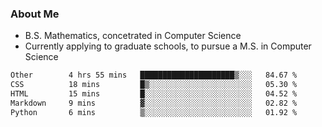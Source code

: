 ### About Me

- B.S. Mathematics, concetrated in Computer Science
- Currently applying to graduate schools, to pursue a M.S. in Computer Science

<!--START_SECTION:waka-->

```txt
Other        4 hrs 55 mins   █████████████████████▒░░░   84.67 %
CSS          18 mins         █▒░░░░░░░░░░░░░░░░░░░░░░░   05.30 %
HTML         15 mins         █░░░░░░░░░░░░░░░░░░░░░░░░   04.52 %
Markdown     9 mins          ▓░░░░░░░░░░░░░░░░░░░░░░░░   02.82 %
Python       6 mins          ▒░░░░░░░░░░░░░░░░░░░░░░░░   01.92 %
```

<!--END_SECTION:waka-->
